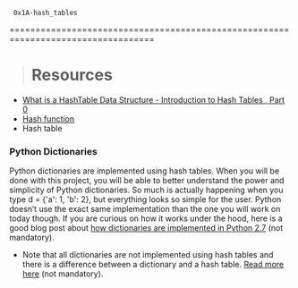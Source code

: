      0x1A-hash_tables
==================================================================================

> # Resources

- [What is a HashTable Data Structure - Introduction to Hash Tables , Part 0](https://alx-intranet.hbtn.io/rltoken/IQVfdxJlS6jhAgcuUoCseg)
- [Hash function](https://alx-intranet.hbtn.io/rltoken/ZKpRI_FxOxAz80Onpfy0Ew)
- Hash table[](https://alx-intranet.hbtn.io/rltoken/mxjKpEfAw3E5B8S3inPuHQ)

### Python Dictionaries
Python dictionaries are implemented using hash tables. When you will be done with this project, you will be able to better understand the power and simplicity of Python dictionaries. So much is actually happening when you type d = {'a': 1, 'b': 2}, but everything looks so simple for the user. Python doesn’t use the exact same implementation than the one you will work on today though. If you are curious on how it works under the hood, here is a good blog post about [how dictionaries are implemented in Python 2.7](https://alx-intranet.hbtn.io/rltoken/LGV7VAHGAkef5wdIhqiY2A) (not mandatory).

* Note that all dictionaries are not implemented using hash tables and there is a difference between a dictionary and a hash table. [Read more here](https://alx-intranet.hbtn.io/rltoken/6wE80OFPwL-As1zGh2iMFg) (not mandatory).
